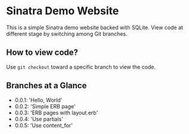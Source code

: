 # Sinatra Demo Website

This is a simple Sinatra demo website backed with SQLite.  View code at different stage by switching among Git branches.

## How to view code?

Use `git checkout` toward a specific branch to view the code.

## Branches at a Glance

- 0.0.1: 'Hello, World'
- 0.0.2: 'Simple ERB page'
- 0.0.3: 'ERB pages with layout.erb'
- 0.0.4: 'Use partials'
- 0.0.5: 'Use content_for'
